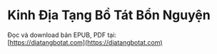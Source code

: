 # Kinh Địa Tạng Bồ Tát Bổn Nguyện
 
Đọc và download bản EPUB, PDF tại:  
[https://diatangbotat.com](https://diatangbotat.com)
